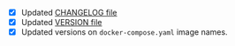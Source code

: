 * [x] Updated [CHANGELOG file](https://github.com/jampp/wolfria/blob/develop/CHANGELOG.rst)
* [x] Updated [VERSION file](https://github.com/jampp/wolfria/blob/develop/VERSION.rst)
* [x] Updated versions on `docker-compose.yaml` image names.
